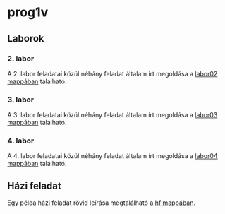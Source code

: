 # prog1v
## Laborok
### 2. labor
A 2. labor feladatai közül néhány feladat általam írt megoldása a [labor02 mappában](https://github.com/bence-sebok/prog1v/tree/master/labor02) található.
### 3. labor
A 3. labor feladatai közül néhány feladat általam írt megoldása a [labor03 mappában](https://github.com/bence-sebok/prog1v/tree/master/labor03) található.
### 4. labor
A 4. labor feladatai közül néhány feladat általam írt megoldása a [labor04 mappában](https://github.com/bence-sebok/prog1v/tree/master/labor04) található.
## Házi feladat
Egy példa házi feladat rövid leírása megtalálható a [hf mappában](https://github.com/bence-sebok/prog1v/tree/master/hf).
